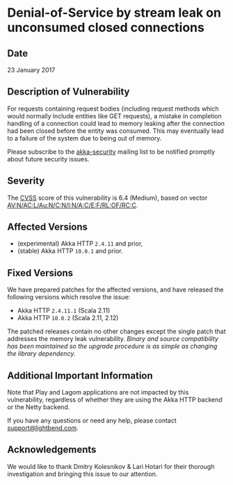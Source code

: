 # Denial-of-Service by stream leak on unconsumed closed connections

## Date

23 January 2017

## Description of Vulnerability

For requests containing request bodies (including request methods which would normally include entities like GET requests), 
a mistake in completion handling of a connection could lead to memory leaking after the connection had been closed before the 
entity was consumed. This may eventually lead to a failure of the system due to being out of memory.

Please subscribe to the [akka-security](https://groups.google.com/forum/#!forum/akka-security) mailing list to be notified promptly about future security issues.

## Severity

The [CVSS](https://en.wikipedia.org/wiki/CVSS) score of this vulnerability is 6.4 (Medium), based on vector [AV:N/AC:L/Au:N/C:N/I:N/A:C/E:F/RL:OF/RC:C](https://nvd.nist.gov/cvss.cfm?calculator&version=2&vector=%28AV:N/AC:L/Au:N/C:N/I:N/A:C/E:F/RL:OF/RC:C%29).

## Affected Versions

- (experimental) Akka HTTP `2.4.11` and prior,
- (stable) Akka HTTP `10.0.1` and prior.

## Fixed Versions

We have prepared patches for the affected versions, and have released the following versions which resolve the issue: 

- Akka HTTP `2.4.11.1` (Scala 2.11)
- Akka HTTP `10.0.2` (Scala 2.11, 2.12)

The patched releases contain no other changes except the single patch that addresses the memory leak vulnerability. 
*Binary and source compatibility has been maintained so the upgrade procedure is as simple as changing the library dependency.*

## Additional Important Information

Note that Play and Lagom applications are not impacted by this vulnerability, regardless of whether they are using the Akka HTTP backend or the Netty backend.

If you have any questions or need any help, please contact [support@lightbend.com](mailto:support@lightbend.com).

## Acknowledgements

We would like to thank Dmitry Kolesnikov & Lari Hotari for their thorough investigation and bringing this issue to our attention.
